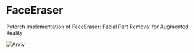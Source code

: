 # FaceEraser
Pytorch implementation of FaceEraser: Facial Part Removal for Augmented Reality

![Arxiv](https://arxiv.org/abs/2109.10760)
